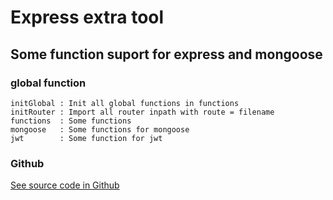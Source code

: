 # Express extra tool

## Some function suport for express and mongoose

### global function

```
initGlobal : Init all global functions in functions
initRouter : Import all router inpath with route = filename
functions  : Some functions
mongoose   : Some functions for mongoose
jwt        : Some function for jwt
```

### Github

[See source code in Github](https://github.com/nguyenduclong-ict/express-extra-tool.git)
